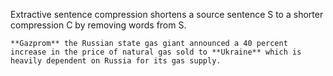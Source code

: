 Extractive sentence compression shortens a source sentence S to a shorter compression C by removing words from S. 

```
**Gazprom** the Russian state gas giant announced a 40 percent increase in the price of natural gas sold to **Ukraine** which is heavily dependent on Russia for its gas supply.
```